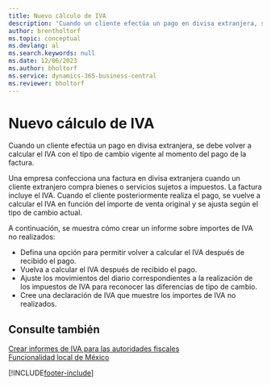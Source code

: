 ```yaml
---
title: Nuevo cálculo de IVA
description: 'Cuando un cliente efectúa un pago en divisa extranjera, se debe volver a calcular el IVA con el tipo de cambio vigente al momento del pago de la factura.'
author: brentholtorf
ms.topic: conceptual
ms.devlang: al
ms.search.keywords: null
ms.date: 12/06/2023
ms.author: bholtorf
ms.service: dynamics-365-business-central
ms.reviewer: bholtorf
---
```

# Nuevo cálculo de IVA
Cuando un cliente efectúa un pago en divisa extranjera, se debe volver a calcular el IVA con el tipo de cambio vigente al momento del pago de la factura.  

Una empresa confecciona una factura en divisa extranjera cuando un cliente extranjero compra bienes o servicios sujetos a impuestos. La factura incluye el IVA. Cuando el cliente posteriormente realiza el pago, se vuelve a calcular el IVA en función del importe de venta original y se ajusta según el tipo de cambio actual.  

A continuación, se muestra cómo crear un informe sobre importes de IVA no realizados:  

- Defina una opción para permitir volver a calcular el IVA después de recibido el pago.  
- Vuelva a calcular el IVA después de recibido el pago.  
- Ajuste los movimientos del diario correspondientes a la realización de los impuestos de IVA para reconocer las diferencias de tipo de cambio.  
- Cree una declaración de IVA que muestre los importes de IVA no realizados.

## Consulte también

[Crear informes de IVA para las autoridades fiscales](../../finance-how-report-vat.md)   
[Funcionalidad local de México](mexico-local-functionality.md)


[!INCLUDE[footer-include](../../includes/footer-banner.md)]